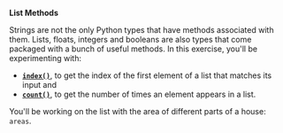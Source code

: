 **List Methods**

Strings are not the only Python types that have methods associated with them. Lists, floats, integers and booleans are also types that come packaged with a bunch of useful methods. In this exercise, you'll be experimenting with:

+ [**`index()`**](https://docs.python.org/3/library/stdtypes.html#str.index), to get the index of the first element of a list that matches its input and
+ [**`count()`**](https://docs.python.org/3/library/stdtypes.html#str.count), to get the number of times an element appears in a list.

You'll be working on the list with the area of different parts of a house: `areas`.